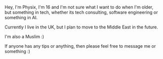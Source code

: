 Hey, I'm Physix, I'm 16 and I'm not sure what 
I want to do when I'm older, but something in tech,
whether its tech consulting, software engineering or something in AI.

Currently I live in the UK, but I plan to move to the Middle
East in the future.

I'm also a Muslim :)

If anyone has any tips or anything, then please feel free to message me or something :)
